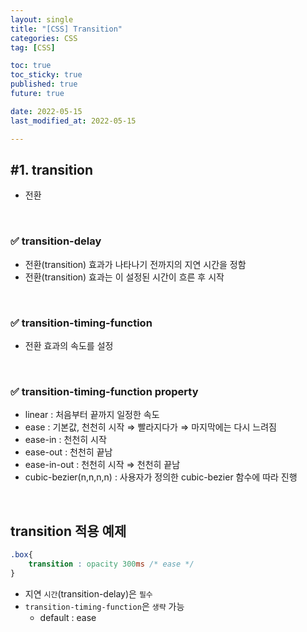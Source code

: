 ```yaml
---
layout: single
title: "[CSS] Transition"
categories: CSS
tag: [CSS]

toc: true
toc_sticky: true
published: true
future: true

date: 2022-05-15
last_modified_at: 2022-05-15

---
```


## #1. transition

- 전환

<br/>

### ✅ transition-delay

- 전환(transition) 효과가 나타나기 전까지의 지연 시간을 정함
- 전환(transition) 효과는 이 설정된 시간이 흐른 후 시작

<br/>

### ✅ transition-timing-function

- 전환 효과의 속도를 설정

<br/>

### ✅ transition-timing-function property

- linear : 처음부터 끝까지 일정한 속도
- ease : 기본값, 천천히 시작 ⇒ 빨라지다가 ⇒ 마지막에는 다시 느려짐
- ease-in : 천천히 시작
- ease-out : 천천히 끝남
- ease-in-out : 천천히 시작 ⇒ 천천히 끝남
- cubic-bezier(n,n,n,n) : 사용자가 정의한 cubic-bezier 함수에 따라 진행

<br/>

## transition 적용 예제

```css
.box{
	transition : opacity 300ms /* ease */
}
```

- 지연 `시간`(transition-delay)은 `필수`
- `transition-timing-function`은 `생략` 가능
    - default : ease
